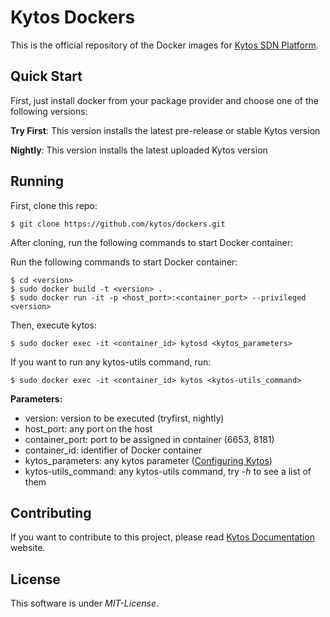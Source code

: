 # Kytos Dockers

This is the official repository of the Docker images for [Kytos SDN Platform](https://kytos.io).

## Quick Start

First, just install docker from your package provider and choose one of the
following versions:

**Try First**: This version installs the latest pre-release or stable Kytos version

**Nightly**: This version installs the latest uploaded Kytos version

## Running

First, clone this repo:

    $ git clone https://github.com/kytos/dockers.git

After cloning, run the following commands to start Docker container:

Run the following commands to start Docker container:

    $ cd <version>
    $ sudo docker build -t <version> .
    $ sudo docker run -it -p <host_port>:<container_port> --privileged <version>

Then, execute kytos:

    $ sudo docker exec -it <container_id> kytosd <kytos_parameters>

If you want to run any kytos-utils command, run:

    $ sudo docker exec -it <container_id> kytos <kytos-utils_command>

**Parameters:**

- version: version to be executed (tryfirst, nightly)
- host_port: any port on the host
- container_port: port to be assigned in container (6653, 8181)
- container_id: identifier of Docker container
- kytos_parameters: any kytos parameter ([Configuring Kytos](https://docs.kytos.io/admin/configuring/))
- kytos-utils_command: any kytos-utils command, try *-h* to see a list of them

## Contributing

If you want to contribute to this project, please read [Kytos Documentation](https://docs.kytos.io/kytos/developer/how_to_contribute/) website.

## License

This software is under *MIT-License*.

